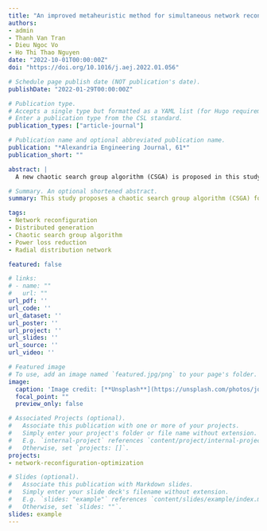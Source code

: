 ```yaml
---
title: "An improved metaheuristic method for simultaneous network reconfiguration and distributed generation allocation"
authors:
- admin
- Thanh Van Tran
- Dieu Ngoc Vo
- Ho Thi Thao Nguyen
date: "2022-10-01T00:00:00Z"
doi: "https://doi.org/10.1016/j.aej.2022.01.056"

# Schedule page publish date (NOT publication's date).
publishDate: "2022-01-29T00:00:00Z"

# Publication type.
# Accepts a single type but formatted as a YAML list (for Hugo requirements).
# Enter a publication type from the CSL standard.
publication_types: ["article-journal"]

# Publication name and optional abbreviated publication name.
publication: "*Alexandria Engineering Journal, 61*"
publication_short: ""

abstract: |
  A new chaotic search group algorithm (CSGA) is proposed in this study for simultaneous network reconfiguration and allocation of distributed generation (SNR-DG) in a radial distribution network (RDN) with the objective of minimizing real power loss. The CSGA, an improved metaheuristic algorithm, integrates a chaotic local search strategy with the original SGA to enhance search performance. Tested on 33-, 69-, 84-, and 118-bus RDNs, the proposed method significantly improves voltage profiles and reduces power losses. Comparative findings indicate that CSGA yields superior solution quality compared to other techniques.

# Summary. An optional shortened abstract.
summary: This study proposes a chaotic search group algorithm (CSGA) for optimizing network reconfiguration and distributed generation allocation in radial distribution networks, improving voltage profiles and reducing power losses.

tags:
- Network reconfiguration
- Distributed generation
- Chaotic search group algorithm
- Power loss reduction
- Radial distribution network

featured: false

# links:
# - name: ""
#   url: ""
url_pdf: ''
url_code: ''
url_dataset: ''
url_poster: ''
url_project: ''
url_slides: ''
url_source: ''
url_video: ''

# Featured image
# To use, add an image named `featured.jpg/png` to your page's folder. 
image:
  caption: 'Image credit: [**Unsplash**](https://unsplash.com/photos/jdD8gXaTZsc)'
  focal_point: ""
  preview_only: false

# Associated Projects (optional).
#   Associate this publication with one or more of your projects.
#   Simply enter your project's folder or file name without extension.
#   E.g. `internal-project` references `content/project/internal-project/index.md`.
#   Otherwise, set `projects: []`.
projects:
- network-reconfiguration-optimization

# Slides (optional).
#   Associate this publication with Markdown slides.
#   Simply enter your slide deck's filename without extension.
#   E.g. `slides: "example"` references `content/slides/example/index.md`.
#   Otherwise, set `slides: ""`.
slides: example
---
```


<!-- {{% callout note %}}
Click the *Cite* button above to demo the feature to enable visitors to import publication metadata into their reference management software.
{{% /callout %}}

{{% callout note %}}
Create your slides in Markdown - click the *Slides* button to check out the example.
{{% /callout %}}

Add the publication's **full text** or **supplementary notes** here. You can use rich formatting such as including [code, math, and images](https://docs.hugoblox.com/content/writing-markdown-latex/). -->